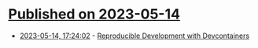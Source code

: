 # [Published on 2023-05-14](index.md)

* [2023-05-14, 17:24:02](https://lobste.rs/s/iwjqdf/reproducible_development_with) - [Reproducible Development with Devcontainers](https://www.infoq.com/articles/devcontainers/)
